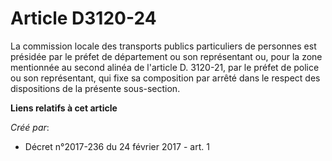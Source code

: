 # Article D3120-24

La commission locale des transports publics particuliers de personnes est présidée par le préfet de département ou son
représentant ou, pour la zone mentionnée au second alinéa de l'article D. 3120-21, par le préfet de police ou son
représentant, qui fixe sa composition par arrêté dans le respect des dispositions de la présente sous-section.

**Liens relatifs à cet article**

_Créé par_:

  - Décret n°2017-236 du 24 février 2017 - art. 1
